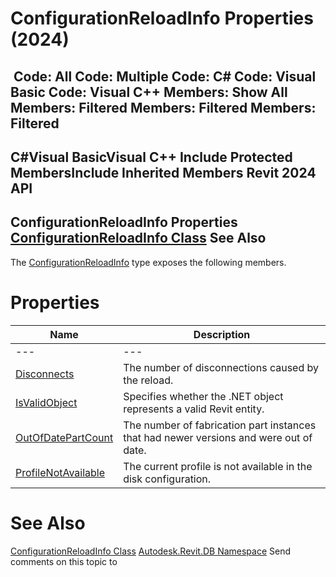 # ConfigurationReloadInfo Properties (2024)

﻿
 Code: All Code: Multiple Code: C# Code: Visual Basic Code: Visual C++  Members: Show All Members: Filtered Members: Filtered Members: Filtered   
---  
C#Visual BasicVisual C++
Include Protected MembersInclude Inherited Members
Revit 2024 API  
---  
ConfigurationReloadInfo Properties  
[ConfigurationReloadInfo Class](f19d2d1f-191d-ec90-4b07-20c9307bf537.md "ConfigurationReloadInfo Class") See Also  
---  
The [ConfigurationReloadInfo](f19d2d1f-191d-ec90-4b07-20c9307bf537.md "ConfigurationReloadInfo Class") type exposes the following members.
# Properties
| Name | Description |
| --- | --- |
| --- | --- | --- |
| [Disconnects](78dbf422-1001-5b4e-2251-a659b1af8e44.md "Disconnects Property") | The number of disconnections caused by the reload. |
| [IsValidObject](276c6bbe-caed-c86c-a3d6-ea30a8cbf047.md "IsValidObject Property") | Specifies whether the .NET object represents a valid Revit entity. |
| [OutOfDatePartCount](a03113d9-39cf-c2b5-7b1a-05928ea67b28.md "OutOfDatePartCount Property") | The number of fabrication part instances that had newer versions and were out of date. |
| [ProfileNotAvailable](ee8c3b23-3e4c-bb09-94cf-f05475dbb754.md "ProfileNotAvailable Property") | The current profile is not available in the disk configuration. |

# See Also
[ConfigurationReloadInfo Class](f19d2d1f-191d-ec90-4b07-20c9307bf537.md "ConfigurationReloadInfo Class")
[Autodesk.Revit.DB Namespace](87546ba7-461b-c646-cbb1-2cb8f5bff8b2.md "Autodesk.Revit.DB Namespace")
Send comments on this topic to 
